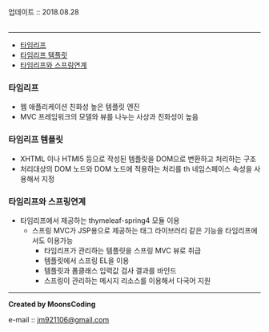 
<div class="pull-right">  업데이트 :: 2018.08.28 </div><br>

---

<!-- @import "[TOC]" {cmd="toc" depthFrom=1 depthTo=6 orderedList=false} -->
<!-- code_chunk_output -->

* [타임리프](#타임리프)
* [타임리프 템플릿](#타임리프-템플릿)
* [타임리프와 스프링연계](#타임리프와-스프링연계)

<!-- /code_chunk_output -->

### 타임리프

- 웹 애플리케이션 친화성 높은 템플릿 엔진
- MVC 프레임워크의 모델와 뷰를 나누는 사상과 친화성이 높음

### 타임리프 템플릿

- XHTML 이나 HTMl5 등으로 작성된 템플릿을 DOM으로 변환하고 처리하는 구조
- 처리대상의 DOM 노드와 DOM 노드에 적용하는 처리를 th 네임스페이스 속성을 사용해서 지정

### 타임리프와 스프링연계

- 타임리프에서 제공하는 thymeleaf-spring4 모듈 이용
  - 스프링 MVC가 JSP용으로 제공하는 태그 라이브러리 같은 기능을 타임리프에서도 이용가능
    - 타임리프가 관리하는 템플릿을 스프링 MVC 뷰로 취급
    - 템플릿에서 스프링 EL을 이용
    - 템플릿과 폼클래스 입력값 검사 결과를 바인드
    - 스프링이 관리하는 메시지 리소스를 이용해서 다국어 지원

---

**Created by MoonsCoding**

e-mail :: jm921106@gmail.com
